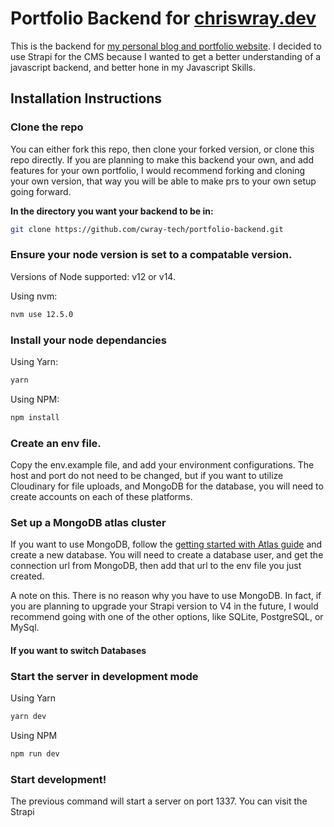 # Portfolio Backend for [chriswray.dev](https://chriswray.dev)

This is the backend for [my personal blog and portfolio website](https://chriswray.dev). I decided to use Strapi for the CMS because I wanted to get a better understanding of a javascript backend, and better hone in my Javascript Skills.

## Installation Instructions

### Clone the repo

You can either fork this repo, then clone your forked version, or clone this repo directly. If you are planning to make this backend your own, and add features for your own portfolio, I would recommend forking and cloning your own version, that way you will be able to make prs to your own setup going forward.

**In the directory you want your backend to be in:**

```bash
git clone https://github.com/cwray-tech/portfolio-backend.git
```

### Ensure your node version is set to a compatable version.

Versions of Node supported: v12 or v14.

Using nvm:

```bash
nvm use 12.5.0
```

### Install your node dependancies

Using Yarn:

```bash
yarn
```

Using NPM:

```bash
npm install
```

### Create an env file.

Copy the env.example file, and add your environment configurations. The host and port do not need to be changed, but if you want to utilize Cloudinary for file uploads, and MongoDB for the database, you will need to create accounts on each of these platforms.

### Set up a MongoDB atlas cluster

If you want to use MongoDB, follow the [getting started with Atlas guide](https://docs.atlas.mongodb.com/getting-started/?_ga=2.4563131.920976329.1643907102-735601706.1643758841&_gac=1.146756166.1643758841.Cj0KCQiA0eOPBhCGARIsAFIwTs76SnZs7BbvgidCHxu9fcxFSsj7MRSGdClsvvIRq1BXHWYC3rKDHMAaAt7uEALw_wcB#deploy-a-free-tier-cluster) and create a new database. You will need to create a database user, and get the connection url from MongoDB, then add that url to the env file you just created.

A note on this. There is no reason why you have to use MongoDB. In fact, if you are planning to upgrade your Strapi version to V4 in the future, I would recommend going with one of the other options, like SQLite, PostgreSQL, or MySql.

#### If you want to switch Databases

### Start the server in development mode

Using Yarn

```bash
yarn dev
```

Using NPM

```bash
npm run dev
```

### Start development!

The previous command will start a server on port 1337. You can visit the Strapi
